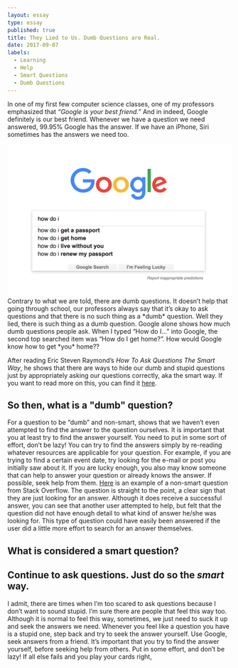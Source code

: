 ```yaml
---
layout: essay
type: essay
published: true
title: They Lied to Us. Dumb Questions are Real.
date: 2017-09-07
labels:
  - Learning
  - Help
  - Smart Questions
  - Dumb Questions
---
```


In one of my first few computer science classes, one of my professors emphasized that *“Google is your best friend.”* And in indeed, Google definitely is our best friend. Whenever we have a question we need answered, 99.95% Google has the answer. If we have an iPhone, Siri sometimes has the answers we need too. 

<img class="ui medium left floated image" src="../images/DumbQGoogle.png">
Contrary to what we are told, there are dumb questions. It doesn’t help that going through school, our professors always say that it’s okay to ask questions and that there is no such thing as a *dumb* question. Well they lied, there is such thing as a dumb question. Google alone shows how much dumb questions people ask. When I typed “How do I…” into Google, the second top searched item was “How do I get home?”. How would Google know how to get *you* home?? 


After reading Eric Steven Raymond’s *How To Ask Questions The Smart Way*, he shows that there are ways to hide our dumb and stupid questions just by appropriately asking our questions correctly, aka the smart way. If you want to read more on this, you can find it [here](http://www.catb.org/esr/faqs/smart-questions.html).

## So then, what is a "dumb" question?
For a question to be “dumb” and non-smart, shows that we haven’t even attempted to find the answer to the question ourselves. It is important that you at least try to find the answer yourself. You need to put in some sort of effort, don’t be lazy! You can try to find the answers simply by re-reading whatever resources are applicable for your question. For example, if you are trying to find a certain event date, try looking for the e-mail or post you initially saw about it. If you are lucky enough, you also may know someone that can help to answer your question or already knows the answer. If possible, seek help from them. [Here](https://stackoverflow.com/questions/42855224/how-to-add-rgb-values-into-setcolor-in-java) is an example of a non-smart question from Stack Overflow. The question is straight to the point, a clear sign that they are just looking for an answer. Although it does receive a successful answer, you can see that another user attempted to help, but felt that the question did not have enough detail to what kind of answer he/she was looking for. This type of question could have easily been answered if the user did a little more effort to search for an answer themselves.

## What is considered a smart question?

## Continue to ask questions. Just do so the *smart* way. 
I admit, there are times when I’m too scared to ask questions because I don’t want to sound stupid. I’m sure there are people that feel this way too. Although it is normal to feel this way, sometimes, we just need to suck it up and seek the answers we need. Whenever you feel like a question you have is a stupid one, step back and try to seek the answer yourself. Use Google, seek answers from a friend. It’s important that you try to find the answer yourself, before seeking help from others. Put in some effort, and don’t be lazy! If all else fails and you play your cards right, 



